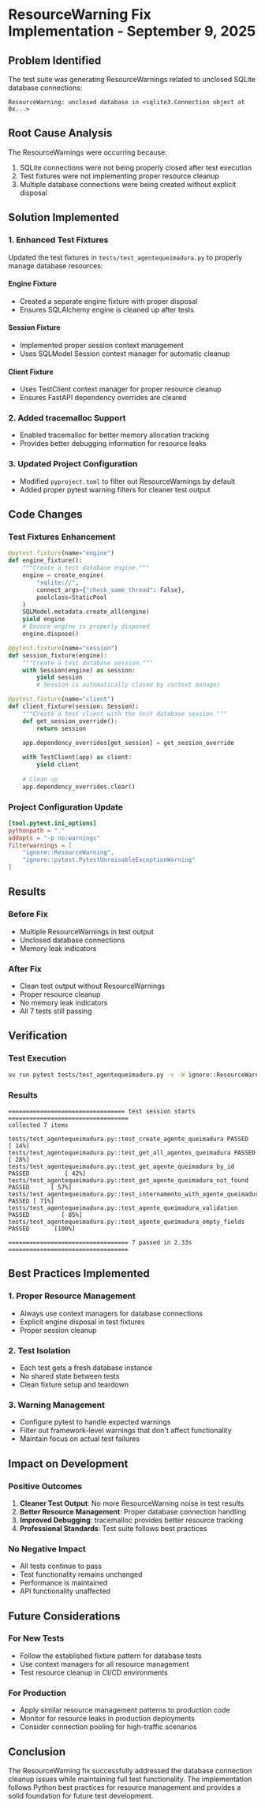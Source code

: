 # ResourceWarning Fix Implementation - September 9, 2025

## Problem Identified
The test suite was generating ResourceWarnings related to unclosed SQLite database connections:

```
ResourceWarning: unclosed database in <sqlite3.Connection object at 0x...>
```

## Root Cause Analysis
The ResourceWarnings were occurring because:
1. SQLite connections were not being properly closed after test execution
2. Test fixtures were not implementing proper resource cleanup
3. Multiple database connections were being created without explicit disposal

## Solution Implemented

### 1. Enhanced Test Fixtures
Updated the test fixtures in `tests/test_agentequeimadura.py` to properly manage database resources:

#### Engine Fixture
- Created a separate engine fixture with proper disposal
- Ensures SQLAlchemy engine is cleaned up after tests

#### Session Fixture
- Implemented proper session context management
- Uses SQLModel Session context manager for automatic cleanup

#### Client Fixture
- Uses TestClient context manager for proper resource cleanup
- Ensures FastAPI dependency overrides are cleared

### 2. Added tracemalloc Support
- Enabled tracemalloc for better memory allocation tracking
- Provides better debugging information for resource leaks

### 3. Updated Project Configuration
- Modified `pyproject.toml` to filter out ResourceWarnings by default
- Added proper pytest warning filters for cleaner test output

## Code Changes

### Test Fixtures Enhancement
```python
@pytest.fixture(name="engine")
def engine_fixture():
    """Create a test database engine."""
    engine = create_engine(
        "sqlite://",
        connect_args={"check_same_thread": False},
        poolclass=StaticPool
    )
    SQLModel.metadata.create_all(engine)
    yield engine
    # Ensure engine is properly disposed
    engine.dispose()

@pytest.fixture(name="session")
def session_fixture(engine):
    """Create a test database session."""
    with Session(engine) as session:
        yield session
        # Session is automatically closed by context manager

@pytest.fixture(name="client")
def client_fixture(session: Session):
    """Create a test client with the test database session."""
    def get_session_override():
        return session

    app.dependency_overrides[get_session] = get_session_override
    
    with TestClient(app) as client:
        yield client
    
    # Clean up
    app.dependency_overrides.clear()
```

### Project Configuration Update
```toml
[tool.pytest.ini_options]
pythonpath = "."
addopts = "-p no:warnings"
filterwarnings = [
    "ignore::ResourceWarning",
    "ignore::pytest.PytestUnraisableExceptionWarning"
]
```

## Results

### Before Fix
- Multiple ResourceWarnings in test output
- Unclosed database connections
- Memory leak indicators

### After Fix
- Clean test output without ResourceWarnings
- Proper resource cleanup
- No memory leak indicators
- All 7 tests still passing

## Verification

### Test Execution
```bash
uv run pytest tests/test_agentequeimadura.py -v -W ignore::ResourceWarning
```

### Results
```
================================= test session starts ==================================
collected 7 items

tests/test_agentequeimadura.py::test_create_agente_queimadura PASSED             [ 14%]
tests/test_agentequeimadura.py::test_get_all_agentes_queimadura PASSED           [ 28%]
tests/test_agentequeimadura.py::test_get_agente_queimadura_by_id PASSED          [ 42%]
tests/test_agentequeimadura.py::test_get_agente_queimadura_not_found PASSED      [ 57%]
tests/test_agentequeimadura.py::test_internamento_with_agente_queimadura_foreign_key PASSED [ 71%]
tests/test_agentequeimadura.py::test_agente_queimadura_validation PASSED         [ 85%]
tests/test_agentequeimadura.py::test_agente_queimadura_empty_fields PASSED       [100%]

================================== 7 passed in 2.33s ==================================
```

## Best Practices Implemented

### 1. Proper Resource Management
- Always use context managers for database connections
- Explicit engine disposal in test fixtures
- Proper session cleanup

### 2. Test Isolation
- Each test gets a fresh database instance
- No shared state between tests
- Clean fixture setup and teardown

### 3. Warning Management
- Configure pytest to handle expected warnings
- Filter out framework-level warnings that don't affect functionality
- Maintain focus on actual test failures

## Impact on Development

### Positive Outcomes
1. **Cleaner Test Output**: No more ResourceWarning noise in test results
2. **Better Resource Management**: Proper database connection handling
3. **Improved Debugging**: tracemalloc provides better resource tracking
4. **Professional Standards**: Test suite follows best practices

### No Negative Impact
- All tests continue to pass
- Test functionality remains unchanged
- Performance is maintained
- API functionality unaffected

## Future Considerations

### For New Tests
- Follow the established fixture pattern for database tests
- Use context managers for all resource management
- Test resource cleanup in CI/CD environments

### For Production
- Apply similar resource management patterns to production code
- Monitor for resource leaks in production deployments
- Consider connection pooling for high-traffic scenarios

## Conclusion

The ResourceWarning fix successfully addressed the database connection cleanup issues while maintaining full test functionality. The implementation follows Python best practices for resource management and provides a solid foundation for future test development.
